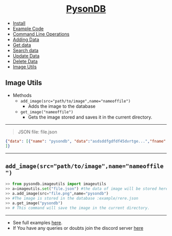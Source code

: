 <h1 align="center"><u>PysonDB</u></h1>

* [Install](https://github.com/fredysomy/pysonDB) 
* [Example Code](https://github.com/fredysomy/pysonDB/tree/master/example) 
* [Command Line Operations](https://fredysomy.me/pysonDB/docs/cli) 
* [Adding Data](https://fredysomy.me/pysonDB/docs/add) 
* [Get data](https://fredysomy.me/pysonDB/docs/get) 
* [Search data](https://fredysomy.me/pysonDB/docs/re_search) 
* [Update Data](https://fredysomy.me/pysonDB/docs/update) 
* [Delete Data](https://fredysomy.me/pysonDB/docs/delete)
* [Image Utils](https://fredysomy.me/pysonDB/docs/image_utils)

<h2>Image Utils</h2>

* Methods
  * `add_image(src="path/to/image",name="nameoffile")`
    * Adds the image to the database
  * `get_image("nameoffile")`
    * Gets the image stored and saves it in the current directory.
***

>JSON file: file.json

```json
{"data": [{"name": "pysondb", "data":"asdsddfgdfdf45dvrtge...","fname":"file.png"}
]}
```

***  

<h2><code>add_image(src="path/to/image",name="nameoffile")</code></h2>

```python
>> from pysondb.imageutils import imageutils
>> a=imageutils.set("file.json") #the data of image will be stored here.
>> a.add_image(src="file.png",name="pysondb")
>> #The image is stored in the database :example/rere.json
>> a.get_image("pysondb")
>> # This command will save the image in the current directory.
```

***

* See full examples [here](https://github.com/fredysomy/pysonDB/example).
* If You have any queries or doubts join the discord server [here](https://discord.gg/SZyk2dCgwg)